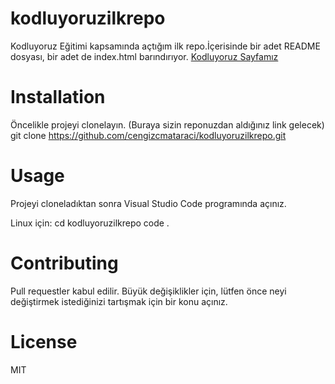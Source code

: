 # kodluyoruzilkrepo
Kodluyoruz Eğitimi kapsamında açtığım ilk repo.İçerisinde bir adet README dosyası, bir adet de index.html barındırıyor.
[Kodluyoruz Sayfamız](https://github.com/Kodluyoruz/taskforce/raw/main/git/odev1/figures/github.png)


# Installation
Öncelikle projeyi clonelayın. (Buraya sizin reponuzdan aldığınız link gelecek)
     git clone https://github.com/cengizcmataraci/kodluyoruzilkrepo.git

# Usage
Projeyi cloneladıktan sonra Visual Studio Code programında açınız.

Linux için:
    cd kodluyoruzilkrepo
    code .

# Contributing
Pull requestler kabul edilir. Büyük değişiklikler için, lütfen önce neyi değiştirmek istediğinizi tartışmak için bir konu açınız.

# License
  MIT